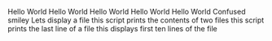 Hello World
Hello World
Hello World
Hello World
Hello World
Confused smiley
Lets display a file
this script prints the contents of two files
this script prints the last line of a file
this displays first ten lines of the file
